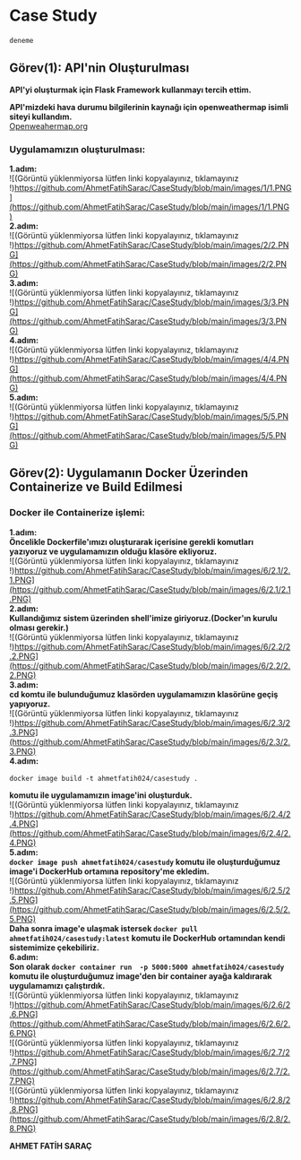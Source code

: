 # Case Study
```
deneme
```

## Görev(1): API'nin Oluşturulması

**API'yi oluşturmak için Flask Framework kullanmayı tercih ettim.**

**API'mizdeki hava durumu bilgilerinin kaynağı için openweathermap isimli siteyi kullandım.**<br/>
[Openweahermap.org](https://openweathermap.org/)

### Uygulamamızın oluşturulması:
**1.adım:**<br/>
![(Görüntü yüklenmiyorsa lütfen linki kopyalayınız, tıklamayınız !)https://github.com/AhmetFatihSarac/CaseStudy/blob/main/images/1/1.PNG](https://github.com/AhmetFatihSarac/CaseStudy/blob/main/images/1/1.PNG)<br/>
**2.adım:**<br/>
![(Görüntü yüklenmiyorsa lütfen linki kopyalayınız, tıklamayınız !)https://github.com/AhmetFatihSarac/CaseStudy/blob/main/images/2/2.PNG](https://github.com/AhmetFatihSarac/CaseStudy/blob/main/images/2/2.PNG)<br/>
**3.adım:**<br/>
![(Görüntü yüklenmiyorsa lütfen linki kopyalayınız, tıklamayınız !)https://github.com/AhmetFatihSarac/CaseStudy/blob/main/images/3/3.PNG](https://github.com/AhmetFatihSarac/CaseStudy/blob/main/images/3/3.PNG)<br/>
**4.adım:**<br/>
![(Görüntü yüklenmiyorsa lütfen linki kopyalayınız, tıklamayınız !)https://github.com/AhmetFatihSarac/CaseStudy/blob/main/images/4/4.PNG](https://github.com/AhmetFatihSarac/CaseStudy/blob/main/images/4/4.PNG)<br/>
**5.adım:**<br/>
![(Görüntü yüklenmiyorsa lütfen linki kopyalayınız, tıklamayınız !)https://github.com/AhmetFatihSarac/CaseStudy/blob/main/images/5/5.PNG](https://github.com/AhmetFatihSarac/CaseStudy/blob/main/images/5/5.PNG)<br/>



## Görev(2): Uygulamanın Docker Üzerinden Containerize ve Build Edilmesi

### Docker ile Containerize işlemi:
**1.adım:**<br/>
**Öncelikle Dockerfile'ımızı  oluşturarak içerisine gerekli komutları yazıyoruz ve uygulamamızın olduğu klasöre ekliyoruz.**<br/>
![(Görüntü yüklenmiyorsa lütfen linki kopyalayınız, tıklamayınız !)https://github.com/AhmetFatihSarac/CaseStudy/blob/main/images/6/2.1/2.1.PNG](https://github.com/AhmetFatihSarac/CaseStudy/blob/main/images/6/2.1/2.1.PNG)<br/>
**2.adım:**<br/>
**Kullandığımız sistem üzerinden shell'imize giriyoruz.(Docker'ın kurulu olması gerekir.)**<br/>
![(Görüntü yüklenmiyorsa lütfen linki kopyalayınız, tıklamayınız !)https://github.com/AhmetFatihSarac/CaseStudy/blob/main/images/6/2.2/2.2.PNG](https://github.com/AhmetFatihSarac/CaseStudy/blob/main/images/6/2.2/2.2.PNG)<br/>
**3.adım:**<br/>
**cd komtu ile bulunduğumuz klasörden uygulamamızın klasörüne geçiş yapıyoruz.**<br/>
![(Görüntü yüklenmiyorsa lütfen linki kopyalayınız, tıklamayınız !)https://github.com/AhmetFatihSarac/CaseStudy/blob/main/images/6/2.3/2.3.PNG](https://github.com/AhmetFatihSarac/CaseStudy/blob/main/images/6/2.3/2.3.PNG)<br/>
**4.adım:**<br/>
``` 
docker image build -t ahmetfatih024/casestudy .
``` 
**komutu ile uygulamamızın image'ini oluşturduk.**<br/>
![(Görüntü yüklenmiyorsa lütfen linki kopyalayınız, tıklamayınız !)https://github.com/AhmetFatihSarac/CaseStudy/blob/main/images/6/2.4/2.4.PNG](https://github.com/AhmetFatihSarac/CaseStudy/blob/main/images/6/2.4/2.4.PNG)<br/>
**5.adım:**<br/>
**`docker image push ahmetfatih024/casestudy` komutu ile oluşturduğumuz image'i DockerHub ortamına repository'me ekledim.**<br/>
![(Görüntü yüklenmiyorsa lütfen linki kopyalayınız, tıklamayınız !)https://github.com/AhmetFatihSarac/CaseStudy/blob/main/images/6/2.5/2.5.PNG](https://github.com/AhmetFatihSarac/CaseStudy/blob/main/images/6/2.5/2.5.PNG)<br/>
**Daha sonra image'e ulaşmak istersek `docker pull ahmetfatih024/casestudy:latest` komutu ile DockerHub ortamından kendi sistemimize çekebiliriz.**<br/>
**6.adım:**<br/>
**Son olarak `docker container run  -p 5000:5000 ahmetfatih024/casestudy` komutu ile oluşturduğumuz image'den bir container ayağa kaldırarak uygulamamızı çalıştırdık.**<br/>
![(Görüntü yüklenmiyorsa lütfen linki kopyalayınız, tıklamayınız !)https://github.com/AhmetFatihSarac/CaseStudy/blob/main/images/6/2.6/2.6.PNG](https://github.com/AhmetFatihSarac/CaseStudy/blob/main/images/6/2.6/2.6.PNG)<br/>
![(Görüntü yüklenmiyorsa lütfen linki kopyalayınız, tıklamayınız !)https://github.com/AhmetFatihSarac/CaseStudy/blob/main/images/6/2.7/2.7.PNG](https://github.com/AhmetFatihSarac/CaseStudy/blob/main/images/6/2.7/2.7.PNG)<br/>
![(Görüntü yüklenmiyorsa lütfen linki kopyalayınız, tıklamayınız !)https://github.com/AhmetFatihSarac/CaseStudy/blob/main/images/6/2.8/2.8.PNG](https://github.com/AhmetFatihSarac/CaseStudy/blob/main/images/6/2.8/2.8.PNG)<br/>


**AHMET FATİH SARAÇ**
